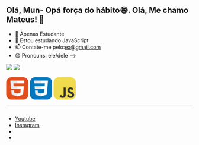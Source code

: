 ## Olá, Mun- Opá força do hábito😅. Olá, Me chamo Mateus!  👋

- 🔭 Apenas Estudante
- 🌱 Estou estudando JavaScript
- 📫 Contate-me pelo:ex@gmail.com
- 😄 Pronouns: ele/dele
-->
 <div>
   <a href="https://github.com/MateusRsz"></a>
   <img height="180em" src='https://github-readme-stats.vercel.app/api?username=MateusRsz&show_icons=true&theme=dracula&include_all_conmits=true&count_private=true'/>
   <img height="180em" src='https://github-readme-stats.vercel.app/api/top-langs/?username=MateusRsz&layout=compact&langs_count=16&theme=dracula'/>
 </div>
<div style="display: inline-block;"><br>
<img align="center" alt="HTML5" width="60px" src="https://raw.githubusercontent.com/tandpfun/skill-icons/65dea6c4eaca7da319e552c09f4cf5a9a8dab2c8/icons/HTML.svg">
<img align="center" alt="CSS3" width="60px" src="https://raw.githubusercontent.com/tandpfun/skill-icons/65dea6c4eaca7da319e552c09f4cf5a9a8dab2c8/icons/CSS.svg">
<img align="center" alt="JavaScript" width="60px" src="https://raw.githubusercontent.com/tandpfun/skill-icons/65dea6c4eaca7da319e552c09f4cf5a9a8dab2c8/icons/JavaScript.svg">
</div>
<hr>



 <div style="display: inline-block;">
   <ul>
     <li><a href="https://www.youtube.com/@mateusrsz" target="_blank">Youtube</a>
     <li><a href="https://www.instagram.com/mateus_sem_aga/" target="_blank">Instagram</a>
     <li><a href="" target="_blank"></a>
     <li><a href="" target="_blank"></a>
   </ul>
 </div>
 
